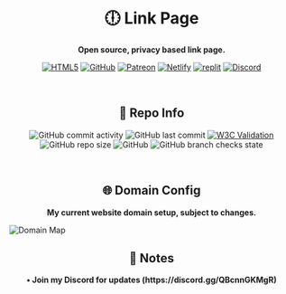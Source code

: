 <h1 align="center">🕕 Link Page</h1>
<p align="center"><b>Open source, privacy based link page.</b></p>
<p align="center"><a href='https://thefrontlinegenisis.ml/' target="_blank"><img alt='HTML5' src='https://img.shields.io/badge/Preview-100000?style=for-the-badge&logo=HTML5&logoColor=white&labelColor=FF0000&color=FF0000'/></a> <a href='https://github.com/FrontlineGenisis/Link-Page/fork' target="_blank"><img alt='GitHub' src='https://img.shields.io/badge/Fork-100000?style=for-the-badge&logo=GitHub&logoColor=white&labelColor=FF0000&color=FF0000'/></a> <a href='https://patreon.com/frontlinegen' target="_blank"><img alt='Patreon' src='https://img.shields.io/badge/Support-100000?style=for-the-badge&logo=Patreon&logoColor=white&labelColor=FF0000&color=FF0000'/></a> <a href='https://app.netlify.com/start/deploy?repository=https://github.com/FrontlineGenisis/Link-Page' target="_blank"><img alt='Netlify' src='https://img.shields.io/badge/Deploy_to Netlify-100000?style=for-the-badge&logo=Netlify&logoColor=white&labelColor=FF0000&color=FF0000'/></a> <a href='https://replit.com/github/FrontlineGenisis/Link-Page' target="_blank"><img alt='replit' src='https://img.shields.io/badge/Run_on Replit-100000?style=for-the-badge&logo=replit&logoColor=white&labelColor=FF0000&color=FF0000'/></a> <a href="https://discord.gg/QBcnnGKMgR"><img alt="Discord" src="https://img.shields.io/discord/901270783211487293?color=%23FF0000&label=discord&logo=discord&logoColor=%23fff&style=for-the-badge"></a></p>
<br>
<h2 align="center">🧠 Repo Info</h2>
<p align="center"><img alt="GitHub commit activity" src="https://img.shields.io/github/commit-activity/m/frontlinegenisis/Link-Page?color=FF0000&logoColor=FF0000&style=for-the-badge"> <img alt="GitHub last commit" src="https://img.shields.io/github/last-commit/frontlinegenisis/Link-Page?color=FF0000&style=for-the-badge"> <a href="https://validator.nu/?doc=https%3A%2F%2Fthefrontlinegenisis.ml"><img alt="W3C Validation" src="https://img.shields.io/w3c-validation/html?color=FF0000&label=Validation&style=for-the-badge&targetUrl=https%3A%2F%2Ffrontlinegenisis.github.io%2FLink-Page%2F"></a> <img alt="GitHub repo size" src="https://img.shields.io/github/repo-size/frontlinegenisis/link-page?color=ff0000&style=for-the-badge"> <img alt="GitHub" src="https://img.shields.io/github/license/frontlinegenisis/link-page?color=%23FF0000&style=for-the-badge"> <img alt="GitHub branch checks state" src="https://img.shields.io/github/checks-status/frontlinegenisis/link-page/main?color=%23ff0000&style=for-the-badge">
</p>
<br>
<h2 align="center">🌐 Domain Config</h2>
<p align="center"><b>My current website domain setup, subject to changes.</b></p>
<img alt="Domain Map" src="https://user-images.githubusercontent.com/80414685/183500962-57d9a6d0-d372-4aa6-a78a-9b0f6b1427b7.svg">
<h2 align="center">📝 Notes</h2>
<p align="center"><b>• Join my Discord for updates (https://discord.gg/QBcnnGKMgR)</b></p>
